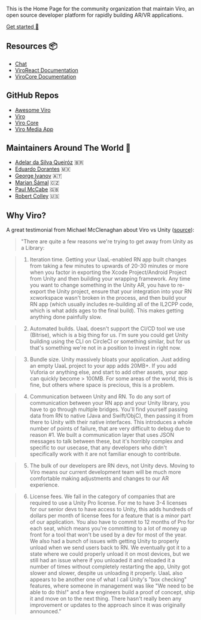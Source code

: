 
This is the Home Page for the community organization that maintain Viro, an open source developer platform for rapidly building AR/VR applications.

[Get started 🚀](https://github.com/ViroCommunity/starter-kit)

## Resources 📦

- [Chat](https://discord.gg/H3ksm5NhzT)
- [ViroReact Documentation](https://viro-community.readme.io/docs)
- [ViroCore Documentation](https://virocommunitycore.readme.io)

## GitHub Repos

- [Awesome Viro](https://github.com/ViroCommunity/awesome-viro)
- [Viro](https://github.com/ViroCommunity/viro)
- [Viro Core](https://github.com/ViroCommunity/virocore)
- [Viro Media App](https://github.com/ViroCommunity/viro-media-app)

## Maintainers Around The World 🤗

- [Adelar da Silva Queiróz](https://adelarsq.github.io) 🇧🇷
- [Eduardo Dorantes](https://github.com/doranteseduardo) 🇲🇽
- [George Ivanov](https://github.com/geo-vi) 🇦🇹 
- [Marian Šámal](https://github.com/mariansam) 🇨🇿
- [Paul McCabe](https://github.com/bilewinters) 🇬🇧
- [Robert Colley](https://github.com/NS-BOBBY-C) 🇺🇸


## Why Viro?

A great testimonial from Michael McClenaghan about Viro vs Unity ([source](https://discord.com/channels/774471080713781259/774471080713781263/789284272707338250)):

> "There are quite a few reasons we're trying to get away from Unity as a Library:

> 1. Iteration time. Getting your UaaL-enabled RN app built changes from taking a few minutes to upwards of 20-30 minutes or more when you factor in exporting the Xcode Project/Android Project from Unity and then building your wrapping framework. Any time you want to change something in the Unity AR, you have to re-export the Unity project, ensure that your integration into your RN xcworkspace wasn't broken in the process, and then build your RN app (which usually includes re-building all of the IL2CPP code, which is what adds ages to the final build). This makes getting anything done painfully slow.

> 2. Automated builds. UaaL doesn't support the CI/CD tool we use (Bitrise), which is a big thing for us. I'm sure you could get Unity building using the CLI on CircleCI or something similar, but for us that's something we're not in a position to invest in right now.

> 3. Bundle size. Unity massively bloats your application. Just adding an empty UaaL project to your app adds 20MB+. If you add Vuforia or anything else, and start to add other assets, your app can quickly become > 100MB. For some areas of the world, this is fine, but others where space is precious, this is a problem.

> 4. Communication between Unity and RN. To do any sort of communication between your RN app and your Unity library, you have to go through multiple bridges. You'll find yourself passing data from RN to native (Java and Swift/ObjC), then passing it from there to Unity with their native interfaces. This introduces a whole number of points of failure, that are very difficult to debug due to reason #1. We built a communication layer that uses JSON messages to talk between these, but it's horribly complex and specific to our usecase, that any developers who didn't specifically work with it are not familiar enough to contribute.

> 5. The bulk of our developers are RN devs, not Unity devs. Moving to Viro means our current development team will be much more comfortable making adjustments and changes to our AR experience.

> 6. License fees. We fall in the category of companies that are required to use a Unity Pro license. For me to have 3-4 licenses for our senior devs to have access to Unity, this adds hundreds of dollars per month of license fees for a feature that is a minor part of our application. You also have to commit to 12 months of Pro for each seat, which means you're committing to a lot of money up front for a tool that won't be used by a dev for most of the year. We also had a bunch of issues with getting Unity to properly unload when we send users back to RN. We eventually got it to a state where we could properly unload it on most devices, but we still had an issue where if you unloaded it and reloaded it a number of times without completely restarting the app, Unity got slower and slower, despite us unloading it properly. UaaL also appears to be another one of what I call Unity's "box checking" features, where someone in management was like "We need to be able to do this!" and a few engineers build a proof of concept, ship it and move on to the next thing. There hasn't really been any improvement or updates to the approach since it was originally announced."
